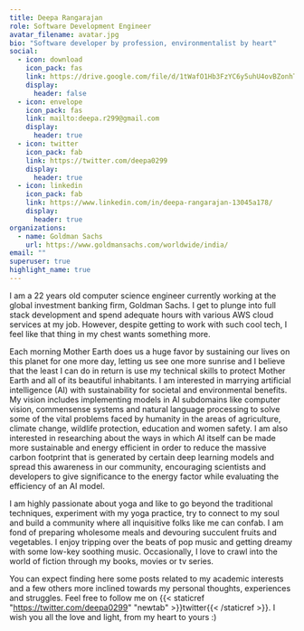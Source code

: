 ```yaml
---
title: Deepa Rangarajan
role: Software Development Engineer
avatar_filename: avatar.jpg
bio: "Software developer by profession, environmentalist by heart"
social:
  - icon: download
    icon_pack: fas
    link: https://drive.google.com/file/d/1tWafO1Hb3FzYC6y5uhU4ovBZonhTIZV6/view?usp=sharing
    display:
      header: false
  - icon: envelope
    icon_pack: fas
    link: mailto:deepa.r299@gmail.com
    display:
      header: true
  - icon: twitter
    icon_pack: fab
    link: https://twitter.com/deepa0299
    display:
      header: true
  - icon: linkedin
    icon_pack: fab
    link: https://www.linkedin.com/in/deepa-rangarajan-13045a178/
    display:
      header: true
organizations:
  - name: Goldman Sachs
    url: https://www.goldmansachs.com/worldwide/india/
email: ""
superuser: true
highlight_name: true
---
```

I am a 22 years old computer science engineer currently working at the global investment banking firm, Goldman Sachs. I get to plunge into full stack development and spend adequate hours with various AWS cloud services at my job. However, despite getting to work with such cool tech, I feel like that thing in my chest wants something more. 

Each morning Mother Earth does us a huge favor by sustaining our lives on this planet for one more day, letting us see one more sunrise and I believe that the least I can do in return is use my technical skills to protect Mother Earth and all of its beautiful inhabitants. I am interested in marrying artificial intelligence (AI) with sustainability for societal and environmental benefits. My vision includes implementing models in AI subdomains like computer vision, commensense systems and natural language processing to solve some of the vital problems faced by humanity in the areas of agriculture, climate change, wildlife protection, education and women safety. I am also interested in researching about the ways in which AI itself can be made more sustainable and energy efficient in order to reduce the massive carbon footprint that is generated by certain deep learning models and spread this awareness in our community, encouraging scientists and developers to give significance to the energy factor while evaluating the efficiency of an AI model. 

I am highly passionate about yoga and like to go beyond the traditional techniques, experiment with my yoga practice, try to connect to my soul and build a community where all inquisitive folks like me can confab. I am fond of preparing wholesome meals and devouring succulent fruits and vegetables. I enjoy tripping over the beats of pop music and getting dreamy with some low-key soothing music. Occasionally, I love to crawl into the world of fiction through my books, movies or tv series.

You can expect finding here some posts related to my academic interests and a few others more inclined towards my personal thoughts, experiences and struggles. Feel free to follow me on {{< staticref "https://twitter.com/deepa0299" "newtab" >}}twitter{{< /staticref >}}. I wish you all the love and light, from my heart to yours :) 
